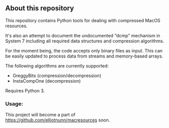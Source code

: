 ## About this repository

This repository contains Python tools for dealing with compressed MacOS resources.

It's also an attempt to document the undocumented “dcmp” mechanism in System 7
including all required data structures and compression algorithms.

For the moment being, the code accepts only binary files as input. This can be
easily updated to process data from streams and memory-based arrays.

The following algorithms are currently supported:
- GreggyBits (compression/decompression)
- InstaCompOne (decompression)

Requires Python 3.

### Usage:

This project will become a part of https://github.com/elliotnunn/macresources soon.
